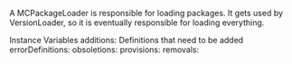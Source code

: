 A MCPackageLoader is responsible for loading packages.  It gets used by VersionLoader, so it is eventually responsible for loading everything.

Instance Variables
	additions:		<Definitions>  Definitions that need to be added
	errorDefinitions:		<Object>
	obsoletions:		<Object>
	provisions:		<Object>
	removals:		<Object>
	requirements:		<Object>
	unloadableDefinitions:		<Object>
	methodAdditions  <MethodAdditions> MethodDefinitions corresponding to the Definitions in "additions" that have been added so far.
